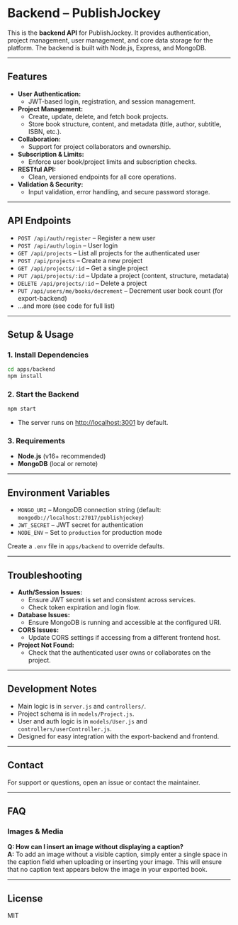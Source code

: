 # Backend – PublishJockey

This is the **backend API** for PublishJockey. It provides authentication, project management, user management, and core data storage for the platform. The backend is built with Node.js, Express, and MongoDB.

---

## Features

- **User Authentication:**
  - JWT-based login, registration, and session management.
- **Project Management:**
  - Create, update, delete, and fetch book projects.
  - Store book structure, content, and metadata (title, author, subtitle, ISBN, etc.).
- **Collaboration:**
  - Support for project collaborators and ownership.
- **Subscription & Limits:**
  - Enforce user book/project limits and subscription checks.
- **RESTful API:**
  - Clean, versioned endpoints for all core operations.
- **Validation & Security:**
  - Input validation, error handling, and secure password storage.

---

## API Endpoints

- `POST /api/auth/register` – Register a new user
- `POST /api/auth/login` – User login
- `GET /api/projects` – List all projects for the authenticated user
- `POST /api/projects` – Create a new project
- `GET /api/projects/:id` – Get a single project
- `PUT /api/projects/:id` – Update a project (content, structure, metadata)
- `DELETE /api/projects/:id` – Delete a project
- `PUT /api/users/me/books/decrement` – Decrement user book count (for export-backend)
- ...and more (see code for full list)

---

## Setup & Usage

### 1. **Install Dependencies**

```bash
cd apps/backend
npm install
```

### 2. **Start the Backend**

```bash
npm start
```
- The server runs on [http://localhost:3001](http://localhost:3001) by default.

### 3. **Requirements**
- **Node.js** (v16+ recommended)
- **MongoDB** (local or remote)

---

## Environment Variables

- `MONGO_URI` – MongoDB connection string (default: `mongodb://localhost:27017/publishjockey`)
- `JWT_SECRET` – JWT secret for authentication
- `NODE_ENV` – Set to `production` for production mode

Create a `.env` file in `apps/backend` to override defaults.

---

## Troubleshooting

- **Auth/Session Issues:**
  - Ensure JWT secret is set and consistent across services.
  - Check token expiration and login flow.
- **Database Issues:**
  - Ensure MongoDB is running and accessible at the configured URI.
- **CORS Issues:**
  - Update CORS settings if accessing from a different frontend host.
- **Project Not Found:**
  - Check that the authenticated user owns or collaborates on the project.

---

## Development Notes

- Main logic is in `server.js` and `controllers/`.
- Project schema is in `models/Project.js`.
- User and auth logic is in `models/User.js` and `controllers/userController.js`.
- Designed for easy integration with the export-backend and frontend.

---

## Contact

For support or questions, open an issue or contact the maintainer.

---

## FAQ

### Images & Media

**Q: How can I insert an image without displaying a caption?**  
**A:** To add an image without a visible caption, simply enter a single space in the caption field when uploading or inserting your image. This will ensure that no caption text appears below the image in your exported book.

---

## License

MIT 